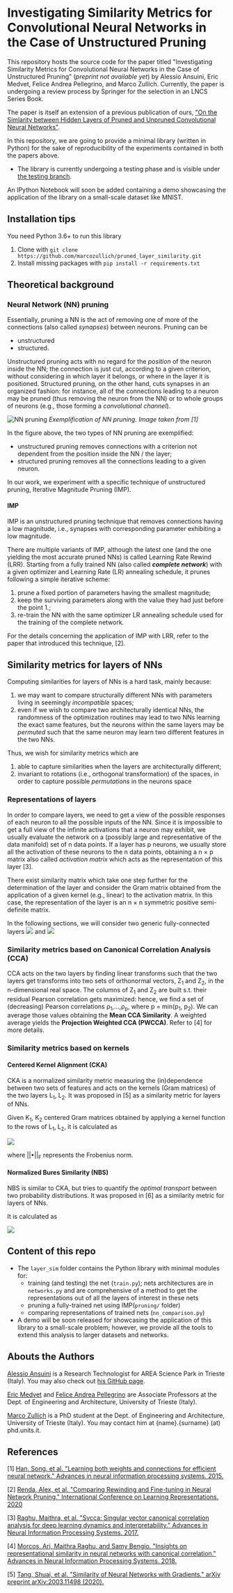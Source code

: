 # Investigating Similarity Metrics for Convolutional Neural Networks in the Case of Unstructured Pruning

This repository hosts the source code for the paper titled "Investigating Similarity Metrics for Convolutional Neural Networks in the Case of Unstructured Pruning" (*preprint not available yet*) by Alessio Ansuini, Eric Medvet, Felice Andrea Pellegrino, and Marco Zullich.
Currently, the paper is undergoing a review process by Springer for the selection in an LNCS Series Book.

The paper is itself an extension of a previous publication of ours, ["On the Simlarity between Hidden Layers of Pruned and Unpruned Convolutional Neural Networks"](https://www.insticc.org/Primoris/Resources/PaperPdf.ashx?idPaper=89603).

In this repository, we are going to provide a minimal library (written in Python) for the sake of reproducibility of the experiments contained in both the papers above.

* The library is currently undergoing a testing phase and is visible under [the testing branch](https://github.com/marcozullich/pruned_layer_similarity/tree/testing).

An IPython Notebook will soon be added containing a demo showcasing the application of the library on a small-scale dataset like MNIST.


## Installation tips

You need Python 3.6+ to run this library

1. Clone with `git clone https://github.com/marcozullich/pruned_layer_similarity.git`
2. Install missing packages with `pip install -r requirements.txt`


## Theoretical background


### Neural Network (NN) pruning

Essentially, pruning a NN is the act of removing one of more of the connections (also called *synapses*) between neurons.
Pruning can be

* unstructured
* structured.

Unstructured pruning acts with no regard for the *position* of the neuron inside the NN; the connection is just cut, according to a given criterion, without considering in which layer it belongs, or where in the layer it is positioned.
Structured pruning, on the other hand, cuts synapses in an organized fashion: for instance, all of the connections leading to a neuron may be pruned (thus removing the neuron from the NN) or to whole groups of neurons (e.g., those forming a *convolutional channel*).


![NN pruning](images/han_2015_pruning.png)
*Exemplification of NN pruning. Image taken from [1]*


In the figure above, the two types of NN pruning are exemplified:
- unstructured pruning removes connections with a criterion not dependent from the position inside the NN / the layer;
- structured pruning removes all the connections leading to a given neuron.

In our work, we experiment with a specific technique of unstructured pruning, Iterative Magnitude Pruning (IMP).


#### IMP

IMP is an unstructured pruning technique that removes connections having a low magnitude, i.e., synapses with corresponding parameter exhibiting a low magnitude.

There are multiple variants of IMP, although the latest one (and the one yielding the most accurate pruned NNs) is called Learning Rate Rewind (LRR).
Starting from a fully trained NN (also called **_complete network_**) with a given optimizer and Learning Rate (LR) annealing schedule, it prunes following a simple iterative scheme:

1. prune a fixed portion of parameters having the smallest magnitude;
2. keep the surviving parameters along with the value they had just before the point 1.;
3. re-train the NN with the same optimizer LR annealing schedule used for the training of the complete network.

For the details concerning the application of IMP with LRR, refer to the paper that introduced this technique, [2].


## Similarity metrics for layers of NNs

Computing similarities for layers of NNs is a hard task, mainly because:

1. we may want to compare structurally different NNs with parameters living in seemingly *incompatible* spaces;
2. even if we wish to compare two architecturally identical NNs, the randomness of the optimization routines may lead to two NNs learning the exact same features, but the neurons within the same layers may be *permuted* such that the same neuron may learn two different features in the two NNs.

Thus, we wish for similarity metrics which are

1. able to capture similarities when the layers are architecturally different;
2. invariant to rotations (i.e., orthogonal transformation) of the spaces, in order to capture possible *permutations* in the neurons space

### Representations of layers

In order to compare layers, we need to get a view of the possible responses of each neuron to all the possible inputs of the NN.
Since it is impossible to get a full view of the infinite activations that a neuron may exhibit, we usually evaluate the network on a (possibly large and representative of the data manifold) set of n data points.
If a layer has p neurons, we usually store all the activation of these neurons to the n data points, obtaining a n × p matrix also called *activation matrix* which acts as the representation of this layer [3].

There exist similarity matrix which take one step further for the determination of the layer and consider the Gram matrix obtained from the application of a given kernel (e.g., linear) to the activation matrix.
In this case, the representation of the layer is an n × n symmetric positive semi-definite matrix.

In the following sections, we will consider two generic fully-connected layers 
![](images/layer_1_r.png)
and
![](images/layer_2_r.png)


### Similarity metrics based on Canonical Correlation Analysis (CCA)

CCA acts on the two layers by finding linear transforms such that the two layers get transforms into two sets of orthonormal vectors, Z<sub>1</sub> and Z<sub>2</sub>, in the n-dimensional real space.
The columns of Z<sub>1</sub> and Z<sub>2</sub> are built s.t. their residual Pearson correlation gets maximized: hence, we find a set of (decreasing) Pearson correlations ρ<sub>1</sub>,...,ρ<sub>p</sub>, where p = min(p<sub>1</sub>, p<sub>2</sub>).
We can average those values obtaining the **Mean CCA Similarity**.
A weighted average yields the **Projection Weighted CCA (PWCCA)**. Refer to [4] for more details.


### Similarity metrics based on kernels


#### Centered Kernel Alignment (CKA)


CKA is a normalized similarity metric measuring the (in)dependence between two sets of features and acts on the kernels (Gram matrices) of the two layers L<sub>1</sub>, L<sub>2</sub>.
It was proposed in [5] as a similarity metric for layers of NNs.

Given K<sub>1</sub>, K<sub>2</sub> centered Gram matrices obtained by applying a kernel function to the rows of L<sub>1</sub>, L<sub>2</sub>, it is calculated as

![](images/cka_r.png)

where ||•||<sub>F</sub> represents the Frobenius norm.


#### Normalized Bures Similarity (NBS)

NBS is similar to CKA, but tries to quantify the *optimal transport* between two probability distributions.
It was proposed in [6] as a similarity metric for layers of NNs.

It is calculated as

![](images/nbs_r.png)

## Content of this repo

- The `layer_sim` folder contains the Python library with minimal modules for:
  - training (and testing) the net (`train.py`); nets architectures are in `networks.py` and are comprehensive of a method to get the representations out of all the layers of interest in these nets
  - pruning a fully-trained net using IMP(`pruning/` folder)
  - comparing representations of trained nets (`nn_comparison.py`)
- A demo will be soon released for showcasing the application of this library to a small-scale problem; however, we provide all the tools to extend this analysis to larger datasets and networks.


## Abouts the Authors

[Alessio Ansuini](https://it.linkedin.com/in/alessioansuini) is a Research Technologist for AREA Science Park in Trieste (Italy). You may also check out [his GitHub page](https://ansuini.github.io).

[Eric Medvet](http://medvet.inginf.units.it/) and [Felice Andrea Pellegrino](http://control.units.it/pellegrino/en/) are Associate Professors at the Dept. of Engineering and Architecture, University of Trieste (Italy).

[Marco Zullich](https://it.linkedin.com/in/marco-zullich-00559660) is a PhD student at the Dept. of Engineering and Architecture, University of Trieste (Italy). You may contact him at {name}.{surname} (at) phd.units.it.

## References

[1] [Han, Song, et al. "Learning both weights and connections for efficient neural network." Advances in neural information processing systems. 2015.](http://papers.nips.cc/paper/5784-learning-both-weights-andconnections-)

[2] [Renda, Alex, et al. "Comparing Rewinding and Fine-tuning in Neural Network Pruning." International Conference on Learning Representations. 2020](https://openreview.net/forum?id=S1gSj0NKvB)

[3] [Raghu, Maithra, et al. "Svcca: Singular vector canonical correlation analysis for deep learning dynamics and interpretability." Advances in Neural Information Processing Systems. 2017.](http://papers.nips.cc/paper/7188-svcca-singular-vector-canonical-correlation-analysis-for-deep-understanding-and-improvement)

[4] [Morcos, Ari, Maithra Raghu, and Samy Bengio. "Insights on representational similarity in neural networks with canonical correlation." Advances in Neural Information Processing Systems. 2018.](http://papers.nips.cc/paper/7815-insights-on-representational-similarity-in-neural-networks-with-canonical-correlation)

[5] [Tang, Shuai, et al. "Similarity of Neural Networks with Gradients." arXiv preprint arXiv:2003.11498 (2020).](https://arxiv.org/abs/2003.11498)
